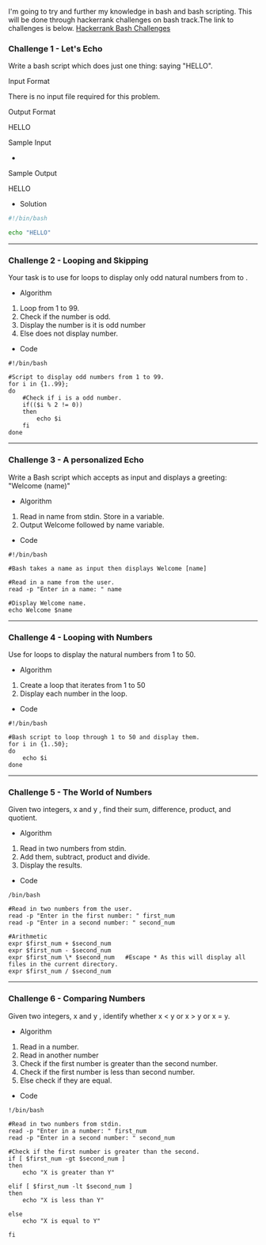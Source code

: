 I'm going to try and further my knowledge in bash and bash scripting. 
This will be done through hackerrank challenges on bash track.The link to challenges is below.
[Hackerrank Bash Challenges](https://www.hackerrank.com/domains/shell/bash)

### Challenge 1 - Let's Echo

Write a bash script which does just one thing: saying "HELLO".

Input Format

There is no input file required for this problem.

Output Format

HELLO

Sample Input

-

Sample Output

HELLO

* Solution


```bash
#!/bin/bash

echo "HELLO"
```

---


### Challenge 2 - Looping and Skipping

 
Your task is to use for loops to display only odd natural numbers from to .


* Algorithm

1. Loop from 1 to 99.
2. Check if the number is odd.
3. Display the number is it is odd number
4. Else does not display number.

* Code

```
#!/bin/bash

#Script to display odd numbers from 1 to 99.
for i in {1..99};
do
    #Check if i is a odd number.
    if(($i % 2 != 0))
    then
        echo $i
    fi
done
```


---

### Challenge 3 - A personalized Echo

Write a Bash script which accepts as input and displays a greeting: "Welcome (name)"


* Algorithm

1. Read in name from stdin. Store in a variable.
2. Output Welcome followed by name variable.

* Code

```
#!/bin/bash

#Bash takes a name as input then displays Welcome [name]

#Read in a name from the user.
read -p "Enter in a name: " name

#Display Welcome name.
echo Welcome $name
```


---

### Challenge 4 - Looping with Numbers

Use for loops to display the natural numbers from 1 to 50.

* Algorithm

1. Create a loop that iterates from 1 to 50
2. Display each number in the loop.


* Code

```
#!/bin/bash

#Bash script to loop through 1 to 50 and display them.
for i in {1..50};
do
    echo $i
done
```


---

### Challenge 5 - The World of Numbers

Given two integers, x and y , find their sum, difference, product, and quotient.


* Algorithm 

1. Read in two numbers from stdin.
2. Add them, subtract, product and divide.
3. Display the results.

* Code

```
/bin/bash

#Read in two numbers from the user.
read -p "Enter in the first number: " first_num
read -p "Enter in a second number: " second_num

#Arithmetic
expr $first_num + $second_num
expr $first_num - $second_num
expr $first_num \* $second_num   #Escape * As this will display all files in the current directory.
expr $first_num / $second_num
```


---

### Challenge 6 - Comparing Numbers

Given two integers, x and y , identify whether x < y or x > y or x = y. 

* Algorithm

1. Read in a number.
2. Read in another number
3. Check if the first number is greater than the second number.
4. Check if the first number is less than second number.
5. Else check if they are equal.

* Code

```
!/bin/bash

#Read in two numbers from stdin.
read -p "Enter in a number: " first_num
read -p "Enter in a second number: " second_num

#Check if the first number is greater than the second.
if [ $first_num -gt $second_num ]
then
	echo "X is greater than Y"
	
elif [ $first_num -lt $second_num ]
then
	echo "X is less than Y"

else
	echo "X is equal to Y"

fi

```


